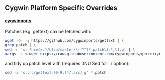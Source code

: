 Cygwin Platform Specific Overrides
----------------------------------

#### [cygwinports](https://github.com/cygwinports)

Patches (e.g. gettext) can be fetched with:

```sh
wget -O- -q https://github.com/cygwinports/gettext | \
grep patch | \
sed -n 's,.*href=.*/blob/master/\([^"]*.patch\).*,\1,p' | \
xargs -I % wget https://raw.githubusercontent.com/cygwinports/gettext/master/% -O gettext-%
```

and tidy up patch level with (requires GNU Sed for `-i` option):

```sh
sed -i 's,src/gettext-[0-9.]*/,src/,g' *.patch
```
